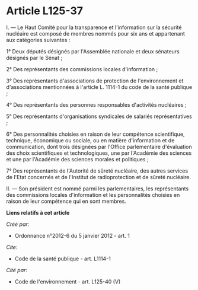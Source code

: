 # Article L125-37

I. ― Le Haut Comité pour la transparence et l'information sur la sécurité nucléaire est composé de membres nommés pour six
ans et appartenant aux catégories suivantes : 

1° Deux députés désignés par l'Assemblée nationale et deux sénateurs désignés par le Sénat ; 

2° Des représentants des commissions locales d'information ; 

3° Des représentants d'associations de protection de l'environnement et d'associations mentionnées à l'article L. 1114-1 du
code de la santé publique ; 

4° Des représentants des personnes responsables d'activités nucléaires ; 

5° Des représentants d'organisations syndicales de salariés représentatives ; 

6° Des personnalités choisies en raison de leur compétence scientifique, technique, économique ou sociale, ou en matière
d'information et de communication, dont trois désignées par l'Office parlementaire d'évaluation des choix scientifiques et
technologiques, une par l'Académie des sciences et une par l'Académie des sciences morales et politiques ; 

7° Des représentants de l'Autorité de sûreté nucléaire, des autres services de l'Etat concernés et de l'Institut de
radioprotection et de sûreté nucléaire. 

II. ― Son président est nommé parmi les parlementaires, les représentants des commissions locales d'information et les
personnalités choisies en raison de leur compétence qui en sont membres.

**Liens relatifs à cet article**

_Créé par_:

  - Ordonnance n°2012-6 du 5 janvier 2012 - art. 1

_Cite_:

  - Code de la santé publique - art. L1114-1

_Cité par_:

  - Code de l'environnement - art. L125-40 (V)
